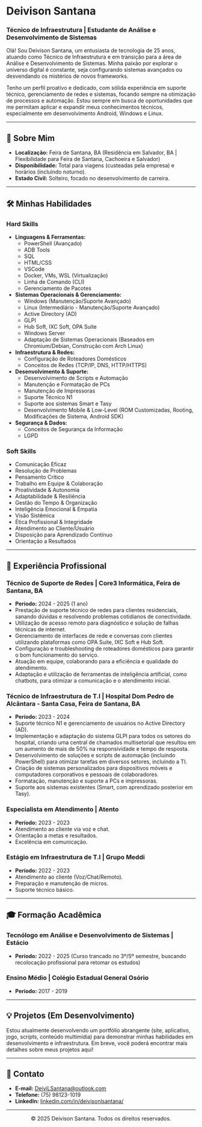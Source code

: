 # Deivison Santana

### Técnico de Infraestrutura | Estudante de Análise e Desenvolvimento de Sistemas

Olá! Sou Deivison Santana, um entusiasta de tecnologia de 25 anos, atuando como Técnico de Infraestrutura e em transição para a área de Análise e Desenvolvimento de Sistemas. Minha paixão por explorar o universo digital é constante, seja configurando sistemas avançados ou desvendando os mistérios de novos frameworks.

Tenho um perfil proativo e dedicado, com sólida experiência em suporte técnico, gerenciamento de redes e sistemas, focando sempre na otimização de processos e automação. Estou sempre em busca de oportunidades que me permitam aplicar e expandir meus conhecimentos técnicos, especialmente em desenvolvimento Android, Windows e Linux.

---

## 🚀 Sobre Mim

* **Localização:** Feira de Santana, BA (Residência em Salvador, BA | Flexibilidade para Feira de Santana, Cachoeira e Salvador)
* **Disponibilidade:** Total para viagens (custeadas pela empresa) e horários (incluindo noturno).
* **Estado Civil:** Solteiro, focado no desenvolvimento de carreira.

---

## 🛠️ Minhas Habilidades

### Hard Skills

* **Linguagens & Ferramentas:**
    * PowerShell (Avançado)
    * ADB Tools
    * SQL
    * HTML/CSS
    * VSCode
    * Docker, VMs, WSL (Virtualização)
    * Linha de Comando (CLI)
    * Gerenciamento de Pacotes
* **Sistemas Operacionais & Gerenciamento:**
    * Windows (Manutenção/Suporte Avançado)
    * Linux (Intermediário - Manutenção/Suporte Avançado)
    * Active Directory (AD)
    * GLPI
    * Hub Soft, IXC Soft, OPA Suite
    * Windows Server
    * Adaptação de Sistemas Operacionais (Baseados em Chromium/Debian, Construção com Arch Linux)
* **Infraestrutura & Redes:**
    * Configuração de Roteadores Domésticos
    * Conceitos de Redes (TCP/IP, DNS, HTTP/HTTPS)
* **Desenvolvimento & Suporte:**
    * Desenvolvimento de Scripts e Automação
    * Manutenção e Formatação de PCs
    * Manutenção de Impressoras
    * Suporte Técnico N1
    * Suporte aos sistemas Smart e Tasy
    * Desenvolvimento Mobile & Low-Level (ROM Customizadas, Rooting, Modificações de Sistema, Android SDK)
* **Segurança & Dados:**
    * Conceitos de Segurança da Informação
    * LGPD

### Soft Skills

* Comunicação Eficaz
* Resolução de Problemas
* Pensamento Crítico
* Trabalho em Equipe & Colaboração
* Proatividade & Autonomia
* Adaptabilidade & Resiliência
* Gestão do Tempo & Organização
* Inteligência Emocional & Empatia
* Visão Sistêmica
* Ética Profissional & Integridade
* Atendimento ao Cliente/Usuário
* Disposição para Aprendizado Contínuo
* Orientação a Resultados

---

## 💼 Experiência Profissional

### Técnico de Suporte de Redes | Core3 Informática, Feira de Santana, BA
* **Período:** 2024 - 2025 (1 ano)
* Prestação de suporte técnico de redes para clientes residenciais, sanando dúvidas e resolvendo problemas cotidianos de conectividade.
* Utilização de acesso remoto para diagnóstico e solução de falhas técnicas de internet.
* Gerenciamento de interfaces de rede e conversas com clientes utilizando plataformas como OPA Suite, IXC Soft e Hub Soft.
* Configuração e troubleshooting de roteadores domésticos para garantir o bom funcionamento do serviço.
* Atuação em equipe, colaborando para a eficiência e qualidade do atendimento.
* Adaptação e utilização de ferramentas de inteligência artificial, como chatbots, para otimizar a comunicação e o atendimento inicial.

### Técnico de Infraestrutura de T.I | Hospital Dom Pedro de Alcântara - Santa Casa, Feira de Santana, BA
* **Período:** 2023 - 2024
* Suporte técnico N1 e gerenciamento de usuários no Active Directory (AD).
* Implementação e adaptação do sistema GLPI para todos os setores do hospital, criando uma central de chamados multisetorial que resultou em um aumento de mais de 50% na responsividade e tempo de resposta.
* Desenvolvimento de soluções e scripts de automação (incluindo PowerShell) para otimizar tarefas em diversos setores, incluindo a TI.
* Criação de sistemas personalizados para dispositivos móveis e computadores corporativos e pessoais de colaboradores.
* Formatação, manutenção e suporte a PCs e impressoras.
* Suporte aos sistemas existentes (Smart, com aprendizado posterior em Tasy).

### Especialista em Atendimento | Atento
* **Período:** 2023 - 2023
* Atendimento ao cliente via voz e chat.
* Orientação a metas e resultados.
* Excelência em comunicação.

### Estágio em Infraestrutura de T.I | Grupo Meddi
* **Período:** 2022 - 2023
* Atendimento ao cliente (Voz/Chat/Remoto).
* Preparação e manutenção de micros.
* Suporte técnico básico.

---

## 🎓 Formação Acadêmica

### Tecnólogo em Análise e Desenvolvimento de Sistemas | Estácio
* **Período:** 2022 - 2025 (Curso trancado no 3º/5º semestre, buscando recolocação profissional para retomar os estudos)

### Ensino Médio | Colégio Estadual General Osório
* **Período:** 2017 - 2019

---

## 💡 Projetos (Em Desenvolvimento)

Estou atualmente desenvolvendo um portfólio abrangente (site, aplicativo, jogo, scripts, conteúdo multimídia) para demonstrar minhas habilidades em desenvolvimento e infraestrutura. Em breve, você poderá encontrar mais detalhes sobre meus projetos aqui!

---

## 📧 Contato

* **E-mail:** [DeiviLSantana@outlook.com](mailto:DeiviLSantana@outlook.com)
* **Telefone:** (75) 98123-1019
* **LinkedIn:** [linkedin.com/in/deivisonlsantana/](https://www.linkedin.com/in/deivisonlsantana/)

---

<p align="center">
  &copy; 2025 Deivison Santana. Todos os direitos reservados.
</p>
